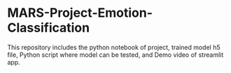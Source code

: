 # MARS-Project-Emotion-Classification
This repository includes the python notebook of project, trained model h5 file, Python script where model can be tested, and Demo video of streamlit app.
